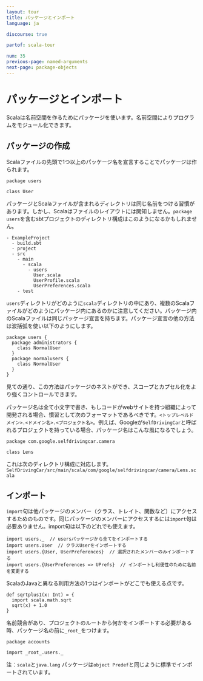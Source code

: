 ```yaml
---
layout: tour
title: パッケージとインポート
language: ja

discourse: true

partof: scala-tour

num: 35
previous-page: named-arguments
next-page: package-objects
---
```


# パッケージとインポート
Scalaは名前空間を作るためにパッケージを使います。名前空間によりプログラムをモジュール化できます。

## パッケージの作成
Scalaファイルの先頭で1つ以上のパッケージ名を宣言することでパッケージは作られます。

```
package users

class User
```
パッケージとScalaファイルが含まれるディレクトリは同じ名前をつける習慣があります。しかし、Scalaはファイルのレイアウトには関知しません。`package users`を含むsbtプロジェクトのディレクトリ構成はこのようになるかもしれません。

```
- ExampleProject
  - build.sbt
  - project
  - src
    - main
      - scala
        - users
          User.scala
          UserProfile.scala
          UserPreferences.scala
    - test
```
`users`ディレクトリがどのように`scala`ディレクトリの中にあり、複数のScalaファイルがどのようにパッケージ内にあるのかに注意してください。パッケージ内のScalaファイルは同じパッケージ宣言を持ちます。パッケージ宣言の他の方法は波括弧を使い以下のようにします。

```
package users {
  package administrators {
    class NormalUser
  }
  package normalusers {
    class NormalUser
  }
}
```
見ての通り、この方法はパッケージのネストができ、スコープとカプセル化をより強くコントロールできます。

パッケージ名は全て小文字で書き、もしコードがwebサイトを持つ組織によって開発される場合、慣習として次のフォーマットであるべきです。`<トップレベルドメイン>.<ドメイン名>.<プロジェクト名>`。例えば、Googleが`SelfDrivingCar`と呼ばれるプロジェクトを持っている場合、パッケージ名はこんな風になるでしょう。
```
package com.google.selfdrivingcar.camera

class Lens
```
これは次のディレクトリ構成に対応します。`SelfDrivingCar/src/main/scala/com/google/selfdrivingcar/camera/Lens.scala`

## インポート
`import`句は他パッケージのメンバー（クラス、トレイト、関数など）にアクセスするためのものです。同じパッケージのメンバーにアクセスするには`import`句は必要ありません。import句は以下のどれでも使えます。
```
import users._  // usersパッケージから全てをインポートする
import users.User  // クラスUserをインポートする
import users.{User, UserPreferences}  // 選択されたメンバーのみインポートする
import users.{UserPreferences => UPrefs}  // インポートし利便性のために名前を変更する
```
ScalaのJavaと異なる利用方法の1つはインポートがどこでも使える点です。

```tut
def sqrtplus1(x: Int) = {
  import scala.math.sqrt
  sqrt(x) + 1.0
}
```
名前競合があり、プロジェクトのルートから何かをインポートする必要がある時、パッケージ名の前に`_root_`をつけます。
```
package accounts

import _root_.users._
```


注：`scala`と`java.lang` パッケージは`object Predef`と同じように標準でインポートされています。
